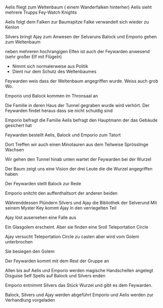 Aelis fliegt zum Weltenbaum ( einem Wanderfalken hinterher)
Aelis sieht mehrere Trupps Fey-Watch Knights 

Aelis folgt dem Falken zur Baumspitze
Falke verwandelt sich wieder zu Kenlon

Silvers bringt Ajay zum Anwesen der Selvaruns
Balock und Emporio gehen zum Weltenbaum

neben mehreren hochrangigen Elfen ist auch der Feywarden anwesend
(sehr großer Elf mit Flügeln)
- Nimmt sich normalerweise aus Politik
- Dient nur dem Schutz des Weltenbaumes

Feywarden weis dass der Weltenbaum angegriffen wurde. Weiss auch grob Wo.

Emporio und Balock kommen im Thronsaal an

Die Familie in deren Haus der Tunnel gegraben wurde wird verhört. Der Feywarden findet heraus dass sie nicht schuldig sind

Emporio befragt die Familie
Aelis befragt den Hauptmann der das Gebäude gesichert hat

Feywarden bestellt Aelis, Balock und Emporio zum Tatort

Dort Treffen wir auch einen Minotauren aus dem Teilweise Sprösslinge Wachsen


Wir gehen den Tunnel hinab unten wartet der Feywarden bei der Wurzel

Der Baum zeigt uns eine Vision der drei Leute die die Wurzel angegriffen haben

Der Feywarden stellt Balock zur Rede

Emporio snitcht den auffenthaltsort der anderen beiden

Währenddessen Plündern Silvers und Ajay die Bibliothek der Selverund
Mit seinem Myster Key kommt Ajay in den verriegelten Teil

Ajay löst ausersehen eine Falle aus

Ein Glasgolem erscheint. 
Aber sie finden eine Sroll Teleportation Circle

Ajay versucht Teleportation Circle zu casten aber wird vom Golem unterbrochen

Sie besiegen den Golem

Der Feywarden kommt mit dem Rest der Gruppe an

Allen bis auf Aelis und Emporio werden magische Handschellen angelegt
Disguise Self Spells auf Balock und Silvers enden

Emporio entnimmt Silvers das Stück Wurzel und gibt es dem Feywarden.

Balock, Silvers und Ajay werden abgeführt
Emporio und Aelis werden zur Verhandlung vorgeladen


